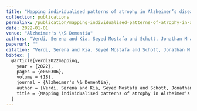 ```yaml
---
title: "Mapping individualised patterns of atrophy in Alzheimer’s disease using neuroanatomical normative models"
collection: publications
permalink: /publication/mapping-individualised-patterns-of-atrophy-in-alzheimers-disease-using-neuroanat
date: 2022-01-01
venue: "Alzheimer's \\& Dementia"
authors: "Verdi, Serena and Kia, Seyed Mostafa and Schott, Jonathan M and Marquand, Andre F and Cole, James H and Alzhemer's Disease Neuroimaging Initiative"
paperurl: ""
citation: "Verdi, Serena and Kia, Seyed Mostafa and Schott, Jonathan M and Marquand, Andre F and Cole, James H and Alzhemer's Disease Neuroimaging Initiative (2022). Mapping individualised patterns of atrophy in Alzheimer’s disease using neuroanatomical normative models. Alzheimer's \\& Dementia."
bibtex: |
  @article{verdi2022mapping,
    year = {2022},
    pages = {e060306},
    volume = {18},
    journal = {Alzheimer's \& Dementia},
    author = {Verdi, Serena and Kia, Seyed Mostafa and Schott, Jonathan M and Marquand, Andre F and Cole, James H and Alzhemer's Disease Neuroimaging Initiative},
    title = {Mapping individualised patterns of atrophy in Alzheimer’s disease using neuroanatomical normative models},
  }
---
```

